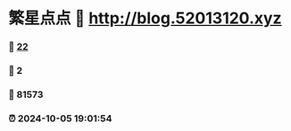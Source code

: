 # 繁星点点 :link: http://blog.52013120.xyz 
### :page_facing_up: [22](http://blog.52013120.xyz/tag.html) 
### :speech_balloon: 2 
### :hibiscus: 81573 
### :alarm_clock: 2024-10-05 19:01:54 
